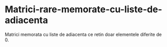 # Matrici-rare-memorate-cu-liste-de-adiacenta
Matrici memorata cu liste de adiacenta ce retin doar elementele diferite de 0.
